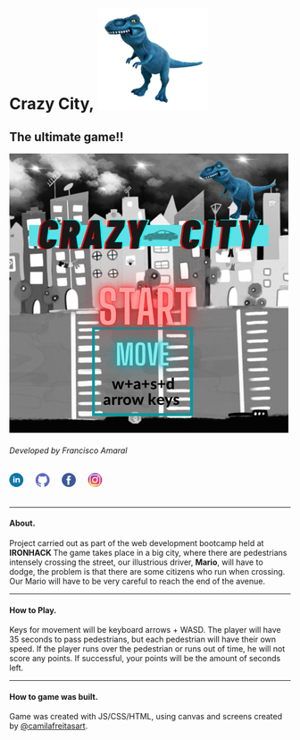 # Crazy City, ![dinoFanho](/socialIcons/dinoFanho.png)

## The ultimate game!!



![startScreen](/images/startScreen.PNG)

###### Developed by Francisco Amaral

######   [![Foo](/iloveimg-resized/linkedin.png)](https://www.linkedin.com/in/francisco-amaral-3b2490163/) &emsp; [![Foo](/iloveimg-resized/github.png)](https://github.com/franciscoamaral0) &emsp; [![Foo](/iloveimg-resized/facebook.png)](https://www.facebook.com/franciscogurgel777) &emsp; [![Foo](/iloveimg-resized/NicePng_oregon-outline-png_3563301.png)](https://www.instagram.com/franciscogurgel)   

--------------------------------------------------------------------

#### About.

Project carried out as part of the web development bootcamp held at <b>IRONHACK </b> The game takes place in a big city, where there are pedestrians intensely crossing the street, our illustrious driver, <b>Mario</b>, will have to dodge, the problem is that there are some citizens who run when crossing. Our Mario will have to be very careful to reach the end of the avenue.

---------------

#### How to Play.

Keys for movement will be keyboard arrows + WASD. The player will have 35 seconds to pass pedestrians, but each pedestrian will have their own speed. If the player runs over the pedestrian or runs out of time, he will not score any points. If successful, your points will be the amount of seconds left.

------------------------

#### How to game was built.

Game was created with JS/CSS/HTML, using canvas and screens created by [@camilafreitasart](https://www.instagram.com/camilafreitasart/).


